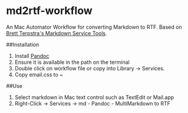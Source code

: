 md2rtf-workflow
===============
An Mac Automator Workflow for converting Markdown to RTF.  Based on [Brett Terpstra's Markdown Service Tools](http://brettterpstra.com/projects/markdown-service-tools/).

##Installation
1. Install [Pandoc](http://johnmacfarlane.net/pandoc/)
2. Ensure it is available in the path on the terminal
2. Double click on workflow file or copy into Library → Services.
3. Copy email.css to ~

##Use
1. Select markdown in Mac text control such as TextEdit or Mail.app
2. Right-Click → Services → md - Pandoc - MultiMarkdown to RTF
